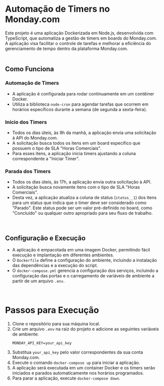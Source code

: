 # Automação de Timers no Monday.com

Este projeto é uma aplicação Dockerizada em Node.js, desenvolvida com TypeScript, que automatiza a gestão de timers em boards do Monday.com. A aplicação visa facilitar o controle de tarefas e melhorar a eficiência do gerenciamento de tempo dentro da plataforma Monday.com.
<br/><br/>

## Como Funciona

### Automação de Timers

- A aplicação é configurada para rodar continuamente em um contêiner Docker.
- Utiliza a biblioteca `node-cron` para agendar tarefas que ocorrem em horários específicos durante a semana (de segunda a sexta-feira).

### Início dos Timers

- Todos os dias úteis, às 9h da manhã, a aplicação envia uma solicitação à API do Monday.com.
- A solicitação busca todos os itens em um board específico que possuem o tipo de SLA "Horas Comerciais".
- Para esses itens, a aplicação inicia timers ajustando a coluna correspondente a "Iniciar Timer".

### Parada dos Timers

- Todos os dias úteis, às 17h, a aplicação envia outra solicitação à API.
- A solicitação busca novamente itens com o tipo de SLA "Horas Comerciais".
- Desta vez, a aplicação atualiza a coluna de status (`status__1`) dos itens para um status que indica que o timer deve ser considerado como "Parado". Este status pode ser um valor pré-definido no board, como "Concluído" ou qualquer outro apropriado para seu fluxo de trabalho.
<br/>

## Configuração e Execução

- A aplicação é empacotada em uma imagem Docker, permitindo fácil execução e implantação em diferentes ambientes.
- O `Dockerfile` define a configuração do ambiente, incluindo a instalação das dependências e a execução do script.
- O `docker-compose.yml` gerencia a configuração dos serviços, incluindo a configuração das portas e o carregamento de variáveis de ambiente a partir de um arquivo `.env`.
<br/>

# Passos para Execução

1. Clone o repositório para sua máquina local.
2. Crie um arquivo `.env` na raiz do projeto e adicione as seguintes variáveis de ambiente:
   ```
   MONDAY_API_KEY=your_api_key
   ```
3. Substitua `your_api_key` pelo valor correspondentes da sua conta Monday.com.
4. Execute o comando `docker-compose up` para iniciar a aplicação.
5. A aplicação será executada em um container Docker e os timers serão iniciados e parados automaticamente nos horários programados.
6. Para parar a aplicação, execute `docker-compose down`.
<br/>
